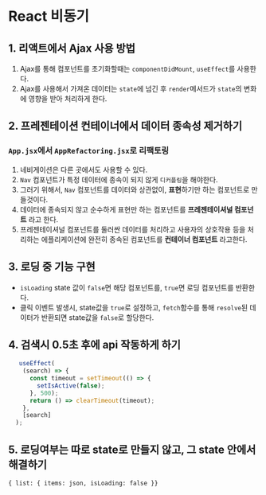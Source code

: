 # React 비동기

## 1. 리액트에서 Ajax 사용 방법

1. Ajax를 통해 컴포넌트를 초기화할때는 `componentDidMount`, `useEffect`를 사용한다.
2. Ajax를 사용해서 가져온 데이터는 `state`에 넘긴 후 `render`메서드가 `state`의 변화에 영향을 받아 처리하게 한다.

## 2. 프레젠테이션 컨테이너에서 데이터 종속성 제거하기

### `App.jsx`에서 `AppRefactoring.jsx`로 리팩토링

1. 네비게이션은 다른 곳에서도 사용할 수 있다.
2. `Nav` 컴포넌트가 특정 데이터에 종속이 되지 않게 `디커플링`을 해야한다.
3. 그러기 위해서, `Nav` 컴포넌트를 데이터와 상관없이, **표현**하기만 하는 컴포넌트로 만들것이다.
4. 데이터에 종속되지 않고 순수하게 표현만 하는 컴포넌트를 **프레젠테이셔널 컴포넌트** 라고 한다.
5. 프레젠테이셔널 컴포넌트를 둘러싼 데이터를 처리하고 사용자의 상호작용 등을 처리하는 에플리케이션에 완전히 종속된 컴포넌트를 **컨테이너 컴포넌트** 라고한다.

## 3. 로딩 중 기능 구현

- `isLoading` state 값이 `false`면 해당 컴포넌트를, `true`면 로딩 컴포넌트를 반환한다.
- 클릭 이벤트 발생시, state값을 `true`로 설정하고, `fetch`함수를 통해 `resolve`된 데이터가 반환되면 state값을 `false`로 할당한다.

## 4. 검색시 0.5초 후에 api 작동하게 하기

```js
   useEffect(
    (search) => {
      const timeout = setTimeout(() => {
        setIsActive(false);
      }, 500);
      return () => clearTimeout(timeout);
    },
    [search]
  );
```

## 5. 로딩여부는 따로 state로 만들지 않고, 그 state 안에서 해결하기

`{ list: { items: json, isLoading: false }}`

